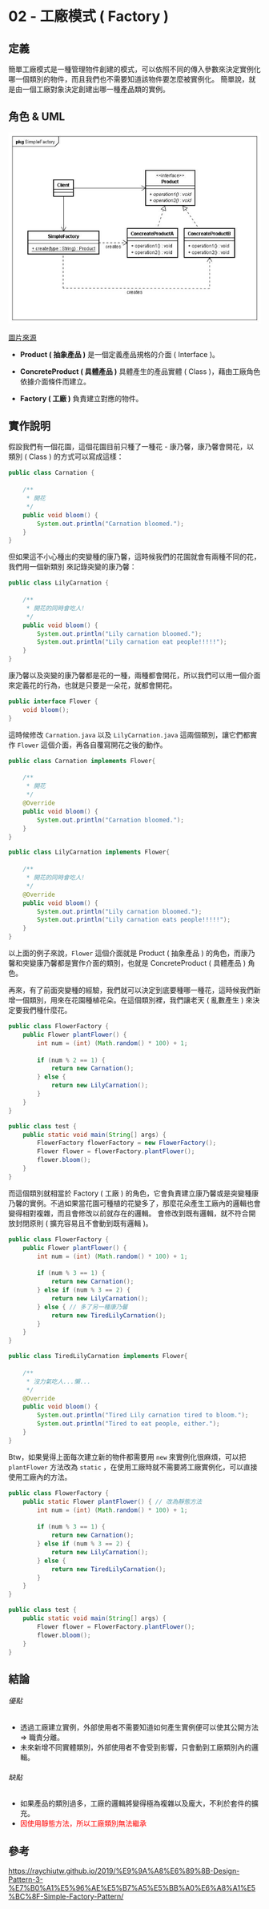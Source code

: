 # 02 - 工廠模式 ( Factory )
## 定義
簡單工廠模式是一種管理物件創建的模式，可以依照不同的傳入參數來決定實例化哪一個類別的物件，而且我們也不需要知道該物件要怎麼被實例化。
簡單說，就是由一個工廠對象決定創建出哪一種產品類的實例。

## 角色 & UML
![](/images/simple_factory-1.png)

[圖片來源](https://www.twblogs.net/a/5b812a152b71772165ab5bab)

* **Product ( 抽象產品 )**
是一個定義產品規格的介面 ( Interface )。

* **ConcreteProduct ( 具體產品 )**
具體產生的產品實體 ( Class )，藉由工廠角色依據介面條件而建立。

* **Factory ( 工廠 )**
負責建立對應的物件。

## 實作說明
假設我們有一個花園，這個花園目前只種了一種花 - 康乃馨，康乃馨會開花，以類別 ( Class ) 的方式可以寫成這樣：
```java
public class Carnation {
	
    /**
	 * 開花
	 */
    public void bloom() {
        System.out.println("Carnation bloomed.");
    }
}
```

但如果這不小心種出的突變種的康乃馨，這時候我們的花園就會有兩種不同的花，我們用一個新類別
來記錄突變的康乃馨：
```java
public class LilyCarnation {
	
    /**
     * 開花的同時會吃人!
     */
    public void bloom() {
        System.out.println("Lily carnation bloomed.");
        System.out.println("Lily carnation eat people!!!!!");
    }
}
```

康乃馨以及突變的康乃馨都是花的一種，兩種都會開花，所以我們可以用一個介面來定義花的行為，也就是只要是一朵花，就都會開花。
```java
public interface Flower {
    void bloom();
}
```

這時候修改 `Carnation.java` 以及 `LilyCarnation.java` 這兩個類別，讓它們都實作 `Flower` 這個介面，再各自覆寫開花之後的動作。
```java
public class Carnation implements Flower{

    /**
     * 開花
     */
    @Override
    public void bloom() {
        System.out.println("Carnation bloomed.");
    }
}
```
```java
public class LilyCarnation implements Flower{

    /**
     * 開花的同時會吃人!
     */
    @Override
    public void bloom() {
        System.out.println("Lily carnation bloomed.");
        System.out.println("Lily carnation eats people!!!!!");
    }
}
```

以上面的例子來說，`Flower` 這個介面就是 Product ( 抽象產品 ) 的角色，而康乃馨和突變康乃馨都是實作介面的類別，也就是 ConcreteProduct ( 具體產品 ) 角色。

再來，有了前面突變種的經驗，我們就可以決定到底要種哪一種花，這時候我們新增一個類別，用來在花園種植花朵。在這個類別裡，我們讓老天 ( 亂數產生 ) 來決定要我們種什麼花。
```java
public class FlowerFactory {
    public Flower plantFlower() {
        int num = (int) (Math.random() * 100) + 1;

        if (num % 2 == 1) {
            return new Carnation();
        } else {
            return new LilyCarnation();
        }
    }
}
```
```java
public class test {
	public static void main(String[] args) {
		FlowerFactory flowerFactory = new FlowerFactory();
        Flower flower = flowerFactory.plantFlower();
        flower.bloom();
	}
}
```

而這個類別就相當於 Factory ( 工廠 ) 的角色，它會負責建立康乃馨或是突變種康乃馨的實例。不過如果當花園可種植的花變多了，那麼花朵產生工廠內的邏輯也會變得相對複雜，而且會修改以前就存在的邏輯。
會修改到既有邏輯，就不符合開放封閉原則 ( 擴充容易且不會動到既有邏輯 )。
```java
public class FlowerFactory {
    public Flower plantFlower() {
        int num = (int) (Math.random() * 100) + 1;

        if (num % 3 == 1) {
            return new Carnation();
        } else if (num % 3 == 2) {
            return new LilyCarnation();
        } else { // 多了另一種康乃馨
            return new TiredLilyCarnation();
        }
    }
}
```
```java
public class TiredLilyCarnation implements Flower{

    /**
     * 沒力氣吃人...懶...
     */
    @Override
    public void bloom() {
        System.out.println("Tired Lily carnation tired to bloom.");
        System.out.println("Tired to eat people, either.");
    }
}
```

Btw，如果覺得上面每次建立新的物件都需要用 `new` 來實例化很麻煩，可以把 `plantFlower` 方法改為 `static` ，在使用工廠時就不需要將工廠實例化，可以直接使用工廠內的方法。
```java
public class FlowerFactory {
    public static Flower plantFlower() { // 改為靜態方法
        int num = (int) (Math.random() * 100) + 1;

        if (num % 3 == 1) {
            return new Carnation();
        } else if (num % 3 == 2) {
            return new LilyCarnation();
        } else {
            return new TiredLilyCarnation();
        }
    }
}
```
```java
public class test {
	public static void main(String[] args) {
		Flower flower = FlowerFactory.plantFlower();
        flower.bloom();
	}
}
```

## 結論
###### 優點
* 透過工廠建立實例，外部使用者不需要知道如何產生實例便可以使其公開方法 &rArr; 職責分離。
* 未來新增不同實體類別，外部使用者不會受到影響，只會動到工廠類別內的邏輯。
###### 缺點
* 如果產品的類別過多，工廠的邏輯將變得極為複雜以及龐大，不利於套件的擴充。
* <font color=red>因使用靜態方法，所以工廠類別無法繼承</font>

## 參考
https://raychiutw.github.io/2019/%E9%9A%A8%E6%89%8B-Design-Pattern-3-%E7%B0%A1%E5%96%AE%E5%B7%A5%E5%BB%A0%E6%A8%A1%E5%BC%8F-Simple-Factory-Pattern/